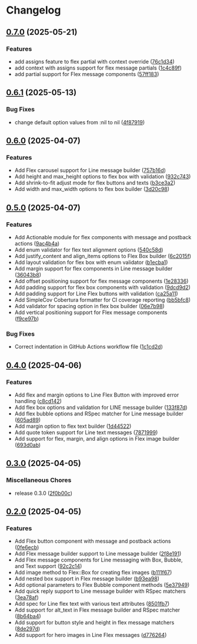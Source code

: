 # Changelog

## [0.7.0](https://github.com/elct9620/line-message-builder/compare/v0.6.1...v0.7.0) (2025-05-21)


### Features

* add assigns feature to flex partial with context override ([76c1d34](https://github.com/elct9620/line-message-builder/commit/76c1d34569d031ce6ddf64e948d33cd26a12b231))
* add context with assigns support for flex message partials ([1c4c89f](https://github.com/elct9620/line-message-builder/commit/1c4c89f590dd251fb0def48109961469c136bd86))
* add partial support for Flex message components ([57ff183](https://github.com/elct9620/line-message-builder/commit/57ff183b173e4c62e7119862df343c9d8a1174bd))

## [0.6.1](https://github.com/elct9620/line-message-builder/compare/v0.6.0...v0.6.1) (2025-05-13)


### Bug Fixes

* change default option values from :nil to nil ([4f87919](https://github.com/elct9620/line-message-builder/commit/4f879191b129b7a1780b690c9949afe9e8f87bcc))

## [0.6.0](https://github.com/elct9620/line-message-builder/compare/v0.5.0...v0.6.0) (2025-04-07)


### Features

* Add Flex carousel support for Line message builder ([757b16d](https://github.com/elct9620/line-message-builder/commit/757b16d2f71ff14cff39aa1990773851bc78192b))
* Add height and max_height options to flex box with validation ([932c743](https://github.com/elct9620/line-message-builder/commit/932c7435ea11a3dec7903ffa19c48a5987231e39))
* Add shrink-to-fit adjust mode for flex buttons and texts ([b3ce3a2](https://github.com/elct9620/line-message-builder/commit/b3ce3a29614514b3049d5b6ad718b3dbcd283898))
* Add width and max_width options to flex box builder ([3d20c98](https://github.com/elct9620/line-message-builder/commit/3d20c98e670f49fad3f35c93d88364fb7f14afc0))

## [0.5.0](https://github.com/elct9620/line-message-builder/compare/v0.4.0...v0.5.0) (2025-04-07)


### Features

* Add Actionable module for flex components with message and postback actions ([9ac4b4a](https://github.com/elct9620/line-message-builder/commit/9ac4b4af591450e8f1925814b5a57e893ffa15db))
* Add enum validator for flex text alignment options ([540c58d](https://github.com/elct9620/line-message-builder/commit/540c58d94731adfe91d30e006bb0ee6714755006))
* Add justify_content and align_items options to Flex Box builder ([6c2015f](https://github.com/elct9620/line-message-builder/commit/6c2015f0a75a0f541cb52fef647e0bff1a245a28))
* Add layout validation for flex box with enum validator ([b1ecba1](https://github.com/elct9620/line-message-builder/commit/b1ecba160db03f94aaebc83b82158e75292c94eb))
* Add margin support for flex components in Line message builder ([36043b8](https://github.com/elct9620/line-message-builder/commit/36043b8d7390cb13d60174759fc5906a70aa2507))
* Add offset positioning support for flex message components ([1e28336](https://github.com/elct9620/line-message-builder/commit/1e2833656083aa72b0cfffccd5636e80ae41ccc9))
* Add padding support for flex box components with validation ([9dcd9d2](https://github.com/elct9620/line-message-builder/commit/9dcd9d20a48aed023440a2abe24e8b44eea8b425))
* Add padding support for Line Flex buttons with validation ([ca25a11](https://github.com/elct9620/line-message-builder/commit/ca25a1192c0d611ae064f935fc9335640d123b2d))
* Add SimpleCov Cobertura formatter for CI coverage reporting ([bb5bfc8](https://github.com/elct9620/line-message-builder/commit/bb5bfc8344c1b448e61a2857aa36e1f6b5ce0425))
* Add validator for spacing option in flex box builder ([06e7b98](https://github.com/elct9620/line-message-builder/commit/06e7b9805f8243c51faaf9c13c264ffb1f35091c))
* Add vertical positioning support for Flex message components ([f9ce97b](https://github.com/elct9620/line-message-builder/commit/f9ce97b666cabe47717cdd916722121372cb9bf0))


### Bug Fixes

* Correct indentation in GitHub Actions workflow file ([1c1cd2d](https://github.com/elct9620/line-message-builder/commit/1c1cd2dfe2e48bd937a04ac25f7b2b772e02e1a6))

## [0.4.0](https://github.com/elct9620/line-message-builder/compare/v0.3.0...v0.4.0) (2025-04-06)


### Features

* Add flex and margin options to Line Flex Button with improved error handling ([c8cd142](https://github.com/elct9620/line-message-builder/commit/c8cd1427528d5495d13bf93898da4638588065ae))
* Add flex box options and validation for LINE message builder ([133f87d](https://github.com/elct9620/line-message-builder/commit/133f87ddb3fd2a093947db0aef6363cd4c150701))
* Add flex bubble options and RSpec matcher for Line message builder ([605ad89](https://github.com/elct9620/line-message-builder/commit/605ad89870a53c55182f96db5f2738b5c347f0dc))
* Add margin option to flex text builder ([1d44522](https://github.com/elct9620/line-message-builder/commit/1d44522a44218bedab3d2009ef483ed112784248))
* Add quote token support for Line text messages ([7871999](https://github.com/elct9620/line-message-builder/commit/7871999dfc7032e75e5407c8b16bed7ef7dd28b8))
* Add support for flex, margin, and align options in Flex image builder ([693d0ab](https://github.com/elct9620/line-message-builder/commit/693d0abf5ef524b2e6d075f3c7e65eca49cf7f27))

## [0.3.0](https://github.com/elct9620/line-message-builder/compare/v0.2.0...v0.3.0) (2025-04-05)


### Miscellaneous Chores

* release 0.3.0 ([2f0b00c](https://github.com/elct9620/line-message-builder/commit/2f0b00c875a2d547c576e383aaeeae3bf777e898))

## [0.2.0](https://github.com/elct9620/line-message-builder/compare/v0.1.0...v0.2.0) (2025-04-05)


### Features

* Add Flex button component with message and postback actions ([0fe6ecb](https://github.com/elct9620/line-message-builder/commit/0fe6ecb4cdf17e180c4ca0230a810a6d62bead9b))
* Add Flex message builder support to Line message builder ([2f8e191](https://github.com/elct9620/line-message-builder/commit/2f8e191d466e94763b66829520e3f6de3bc83be7))
* Add Flex message components for Line messaging with Box, Bubble, and Text support ([92c2c14](https://github.com/elct9620/line-message-builder/commit/92c2c14be36307993452d1705110c8ffecd162da))
* Add image method to Flex::Box for creating flex images ([b111f67](https://github.com/elct9620/line-message-builder/commit/b111f67c50777855df09cf2fc7441dea21b13c5b))
* Add nested box support in Flex message builder ([b93ea98](https://github.com/elct9620/line-message-builder/commit/b93ea98130de3011bebbc9c216fbfa1de35c8270))
* Add optional parameters to Flex Bubble component methods ([5e37949](https://github.com/elct9620/line-message-builder/commit/5e379492c6235756e9c3e0ce2489da2202e59e45))
* Add quick reply support to Line message builder with RSpec matchers ([3ea78af](https://github.com/elct9620/line-message-builder/commit/3ea78af7cb0f4334e6d36b6b1567405ef6eb27f4))
* Add spec for Line flex text with various text attributes ([8501fb7](https://github.com/elct9620/line-message-builder/commit/8501fb7803bf679697034b9d113714557eaea6c3))
* Add support for alt_text in Flex message builder and RSpec matcher ([8b64ba4](https://github.com/elct9620/line-message-builder/commit/8b64ba4566245d10e95aaf88ed303c69f7eeecb2))
* Add support for button style and height in flex message matchers ([8de297d](https://github.com/elct9620/line-message-builder/commit/8de297d88a1d4276d6ceb221777b006cccb71257))
* Add support for hero images in Line Flex messages ([d776264](https://github.com/elct9620/line-message-builder/commit/d776264e6e276bd4048362ff3cdb6cc9dda91643))
